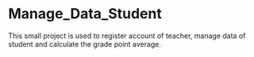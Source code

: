# Manage_Data_Student
This small project is used to register account of teacher, manage data of student and calculate the grade point average.
